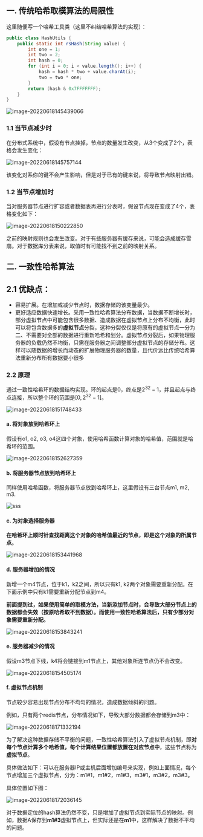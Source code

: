 ## 一. 传统哈希取模算法的局限性

这里随便写一个哈希工具类（这里不纠结哈希算法的实现）：

```java
public class HashUtils {
    public static int rsHash(String value) {
        int one = 1;
        int two = 2;
        int hash = 0;
        for (int i = 0; i < value.length(); i++) {
            hash = hash * two + value.charAt(i);
            two = two * one;
        }
        return (hash & 0x7FFFFFFF);
    }
}

```

![image-20220618145439066](./assets/202206181454086.png)

### 1.1 当节点减少时

在分布式系统中，假设有节点挂掉，节点的数量发生改变，从3个变成了2个，表格会发生变化：

![image-20220618145757144](./assets/202206181457283.png)

该变化对系你的键不会产生影响，但是对于已有的键来说，将导致节点映射出错。

### 1.2 当节点增加时

当对服务器节点进行扩容或者数据表再进行分表时，假设节点现在变成了4个，表格变化如下：

![image-20220618150222850](./assets/202206181502037.png)

之前的映射规则也会发生改变。对于有些服务器有缓存来说，可能会造成缓存雪崩。对于数据库分表来说，取值时有可能找不到之前的映射关系。

## 二. 一致性哈希算法

## 2.1 优缺点：

- 容易扩展。在增加或减少节点时，数据存储的该变量最少。
- 更好适应数据快速增长。采用一致性哈希算法分布数据，当数据不断增长时，部分虚拟节点中可能包含很多数据、造成数据在虚拟节点上分布不均衡，此时可以将包含数据多的**虚拟节点**分裂，这种分裂仅仅是将原有的虚拟节点一分为二、不需要对全部的数据进行重新哈希和划分。虚拟节点分裂后，如果物理服务器的负载仍然不均衡，只需在服务器之间调整部分虚拟节点的存储分布。这样可以随数据的增长而动态的扩展物理服务器的数量，且代价远比传统哈希算法重新分布所有数据要小很多

### 2.2 原理

通过一致性哈希环的数据结构实现。环的起点是0，终点是$2^{32}-1$，并且起点与终点连接，所以整个环的范围是$[0, 2^{32}-1]$。

![image-20220618151748433](./assets/202206181517950.png)

#### a. 将对象放到哈希环上

假设有o1, o2, o3, o4这四个对象，使用哈希函数计算对象的哈希值，范围就是哈希环的范围。

![image-20220618152627359](./assets/202206181526196.png)

#### b. 将服务器节点放到哈希环上

同样使用哈希函数，将服务器节点放到哈希环上，这里假设有三台节点m1, m2, m3.

![sss](./assets/202206181530427.png)

#### c. 为对象选择服务器

**在哈希环上顺时针查找距离这个对象的哈希值最近的节点，即是这个对象的所属节点**。

![image-20220618153441968](./assets/202206181534597.png)

#### d. 服务器增加的情况

新增一个m4节点，位于k1，k2之间，所以只有k1, k2两个对象需要重新分配。在下面示例中只有k1需要重新分配节点到m4。

**前面提到过，如果使用简单的取模方法，当新添加节点时，会导致大部分节点上的数据都会失效（按原哈希取不到数据）。而使用一致性哈希算法后，只有少部分对象需要重新分配。**

![image-20220618153843241](./assets/202206181538686.png)

#### e. 服务器减少的情况

假设m3节点下线，k4将会链接到m1节点上，其他对象所连节点仍不会改变。

![image-20220618154505174](./assets/202206181545509.png)

#### f. 虚拟节点机制

节点较少容易出现节点分布不均匀的情况，造成数据倾斜的问题。

例如，只有两个redis节点，分布情况如下，导致大部分数据都会存储到m3中：

![image-20220618171332194](./assets/202206181713097.png)

为了解决这种数据存储不平衡的问题，一致性哈希算法引入了虚拟节点机制，即**对每个节点计算多个哈希值，每个计算结果位置都放置在对应节点中**，这些节点称为**虚拟节点**。

具体做法如下：可以在服务器IP或主机后面增加编号来实现，例如上面情况，每个节点增加三个虚拟节点，分为：m1#1，m1#2，m1#3，m3#1，m3#2，m3#3。

具体位置如下图：

![image-20220618172036145](./assets/202206181720860.png)

对于数据定位的hash算法仍然不变，只是增加了虚拟节点到实际节点的映射。例如，数据A保存到**m1#3**虚拟节点上，但实际还是在**m1**中，这样解决了数据不平均的问题。
